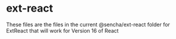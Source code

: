 # ext-react

These files are the files in the current @sencha/ext-react folder for ExtReact that will work for Version 16 of React